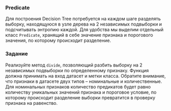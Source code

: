 ### Predicate

Для построения Decision Tree потребуется на каждом шаге разделять выборку, находящуюся в узле дерева на 2
независимых подвыборки и подсчитывать энтропию каждой. Для удобства мы выделим отдельный класс `Predicate`,
хранящий в себе значение признака и порогового значения, по которому происходит разделение.


### Задание

Реализуйте метод `divide`, позволяющий разбить выборку на 2 независимых подвыборки по определенному признаку.
Функция должна принимать на вход датасет и метки класса.
Обратите внимание, что признаки в датасете двух типов – номинальные и количественные.
Для номинальных признаков количество предикатов будет равно количеству уникальных значений признака и
пороговое условие, по которому происходит разделение выборки превратится в проверку признака на равенство.